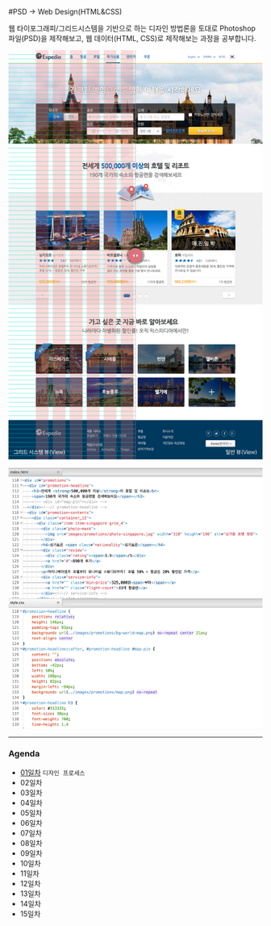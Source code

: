 #PSD → Web Design(HTML&CSS)

웹 타이포그래피/그리드시스템을 기반으로 하는 디자인 방법론을 토대로 Photoshop 파일(PSD)을 제작해보고, 웹 데이터(HTML, CSS)로 제작해보는 과정을 공부합니다.

<a href="http://demo.yamoo9.net/grid-system-psd/" target="_blank">![그리드 시스템(Grid-System)/노멀(Normal) View 비교](__assets__/psd-grid-system.png)</a>

![PSD → HTML/CSS](__assets__/PSD2HTML,CSS.png)

---

### Agenda
* [01일차](DAY01/README.md) `디자인 프로세스`
* 02일차
* 03일차
* 04일차
* 05일차
* 06일차
* 07일차
* 08일차
* 09일차
* 10일차
* 11일차
* 12일차
* 13일차
* 14일차
* 15일차

<!-- [02일차 수업내용](DAY02/README.md) -->